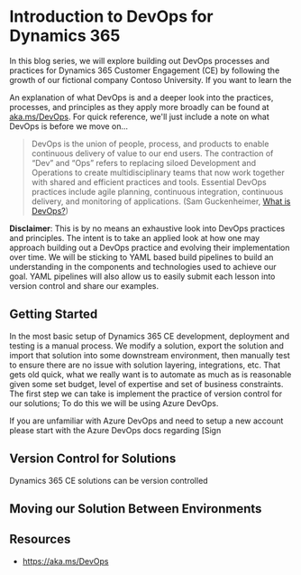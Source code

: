 
# Introduction to DevOps for Dynamics 365
  
In this blog series, we will explore building out DevOps processes and practices for Dynamics 365 Customer Engagement (CE) by following the growth of our fictional company Contoso University. If you want to learn the

An explanation of what DevOps is and a deeper look into the practices, processes, and principles as they apply more broadly can be found at [aka.ms/DevOps](https://aka.ms/Devops). For quick reference, we'll just include a note on what DevOps is before we move on...

>DevOps is the union of people, process, and products to enable continuous delivery of value to our end users. The contraction of “Dev” and “Ops” refers to replacing siloed Development and Operations to create multidisciplinary teams that now work together with shared and efficient practices and tools. Essential DevOps practices include agile planning, continuous integration, continuous delivery, and monitoring of applications. (Sam Guckenheimer, [What is DevOps?](https://docs.microsoft.com/en-us/azure/devops/learn/what-is-devops))

**Disclaimer**: This is by no means an exhaustive look into DevOps practices and principles. The intent is to take an applied look at how one may approach building out a DevOps practice and evolving their implementation over time. We will be sticking to YAML based build pipelines to build an understanding in the components and technologies used to achieve our goal. YAML pipelines will also allow us to easily submit each lesson into version control and share our examples.

## Getting Started

In the most basic setup of Dynamics 365 CE development, deployment and testing is a manual process. We modify a solution, export the solution and import that solution into some downstream environment, then manually test to ensure there are no issue with solution layering, integrations, etc. That gets old quick, what we really want is to automate as much as is reasonable given some set budget, level of expertise and set of business constraints. The first step we can take is implement the practice of version control for our solutions; To do this we will be using Azure DevOps.

If you are unfamiliar with Azure DevOps and need to setup a new account please start with the Azure DevOps docs regarding [Sign
## Version Control for Solutions
Dynamics 365 CE solutions can be version controlled 

## Moving our Solution Between Environments

## Resources

- https://aka.ms/DevOps
<!--stackedit_data:
eyJoaXN0b3J5IjpbLTExMDM2Njc3MjMsLTg4NDc3NTI2M119
-->